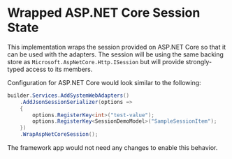# Wrapped ASP.NET Core Session State

This implementation wraps the session provided on ASP.NET Core so that it can be used with the adapters. The session will be using the same backing store as `Microsoft.AspNetCore.Http.ISession` but will provide strongly-typed access to its members.

Configuration for ASP.NET Core would look similar to the following:

```csharp
builder.Services.AddSystemWebAdapters()
    .AddJsonSessionSerializer(options =>
    {
        options.RegisterKey<int>("test-value");
        options.RegisterKey<SessionDemoModel>("SampleSessionItem");
    })
    .WrapAspNetCoreSession();
```

The framework app would not need any changes to enable this behavior.